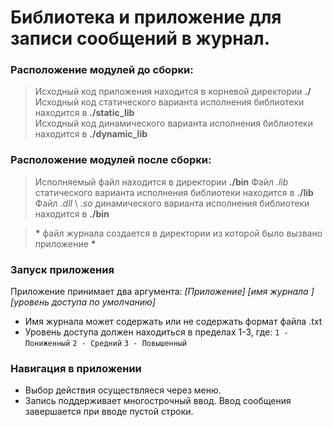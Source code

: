 # Библиотека и приложение для записи сообщений в журнал.

### Расположение модулей до сборки:
> Исходный код приложения находится в корневой директории **./**
> Исходный код статического варианта исполнения библиотеки находится в **./static_lib**  
> Исходный код динамического варианта исполнения библиотеки находится в **./dynamic_lib**

### Расположение модулей после сборки:
>Исполняемый файл находится в директории **./bin**
>Файл *.lib* статического варианта исполнения библиотеки находится в **./lib**
>Файл *.dll* \ *.so* динамического варианта исполнения библиотеки находится в **./bin**

> **\*** файл журнала создается в директории из которой было вызвано приложение **\***

### Запуск приложения

Приложение принимает два аргумента: 
*[Приложение]* *[имя журнала ]* *[уровень доступа по умолчанию]*

- Имя журнала может содержать или не содержать формат файла .txt
- Уровень доступа должен находиться в пределах 1-3, где:
`1 - Пониженный`
`2 - Средний`
`3 - Повышенный`

### Навигация в приложении
- Выбор действия осуществляеся через меню.
- Запись поддерживает многострочный ввод. Ввод сообщения завершается при вводе пустой строки.